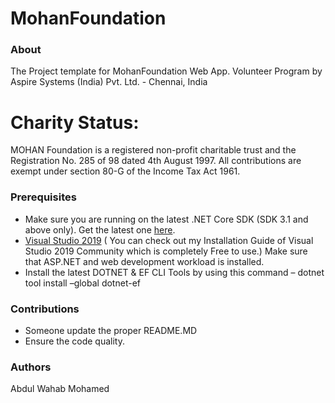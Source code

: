 # MohanFoundation

### About
The Project template for MohanFoundation Web App. Volunteer Program by Aspire Systems (India) Pvt. Ltd. - Chennai, India

# Charity Status: 
MOHAN Foundation is a registered non-profit charitable trust and the Registration No. 285 of 98 dated 4th August 1997. All contributions are exempt under section 80-G of the Income Tax Act 1961.

### Prerequisites

* Make sure you are running on the latest .NET Core SDK (SDK 3.1 and above only). Get the latest one [here](https://dotnet.microsoft.com/download/visual-studio-sdks).
* [Visual Studio 2019](https://visualstudio.microsoft.com/downloads/) ( You can check out my Installation Guide of Visual Studio 2019 Community which is completely Free to use.) Make sure that ASP.NET and web development workload is installed.
* Install the latest DOTNET & EF CLI Tools by using this command – dotnet tool install –global dotnet-ef 

### Contributions
- Someone update the proper README.MD
- Ensure the code quality.

### Authors
Abdul Wahab Mohamed
